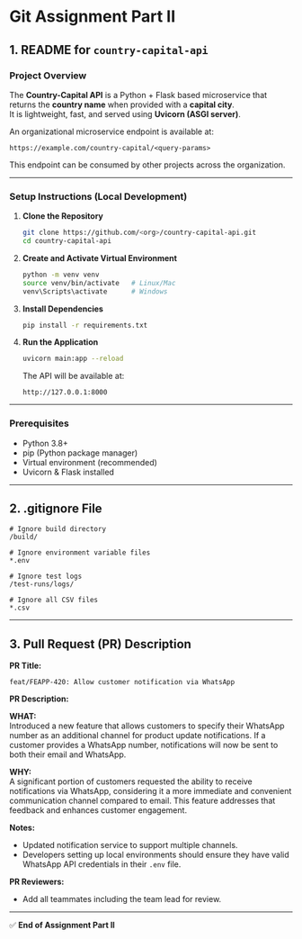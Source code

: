 # Git Assignment Part II  

## 1. README for `country-capital-api`  

### Project Overview  
The **Country-Capital API** is a Python + Flask based microservice that returns the **country name** when provided with a **capital city**.  
It is lightweight, fast, and served using **Uvicorn (ASGI server)**.  

An organizational microservice endpoint is available at:  

```
https://example.com/country-capital/<query-params>
```  

This endpoint can be consumed by other projects across the organization.  

---

### Setup Instructions (Local Development)  

1. **Clone the Repository**  
   ```bash
   git clone https://github.com/<org>/country-capital-api.git
   cd country-capital-api
   ```  

2. **Create and Activate Virtual Environment**  
   ```bash
   python -m venv venv
   source venv/bin/activate   # Linux/Mac  
   venv\Scripts\activate      # Windows
   ```  

3. **Install Dependencies**  
   ```bash
   pip install -r requirements.txt
   ```  

4. **Run the Application**  
   ```bash
   uvicorn main:app --reload
   ```  

   The API will be available at:  
   ```
   http://127.0.0.1:8000
   ```  

---

### Prerequisites  

- Python 3.8+  
- pip (Python package manager)  
- Virtual environment (recommended)  
- Uvicorn & Flask installed  

---

## 2. .gitignore File  

```gitignore
# Ignore build directory
/build/

# Ignore environment variable files
*.env

# Ignore test logs
/test-runs/logs/

# Ignore all CSV files
*.csv
```  

---

## 3. Pull Request (PR) Description  

**PR Title:**  
```
feat/FEAPP-420: Allow customer notification via WhatsApp
```  

**PR Description:**  

**WHAT:**  
Introduced a new feature that allows customers to specify their WhatsApp number as an additional channel for product update notifications. If a customer provides a WhatsApp number, notifications will now be sent to both their email and WhatsApp.  

**WHY:**  
A significant portion of customers requested the ability to receive notifications via WhatsApp, considering it a more immediate and convenient communication channel compared to email. This feature addresses that feedback and enhances customer engagement.  

**Notes:**  
- Updated notification service to support multiple channels.  
- Developers setting up local environments should ensure they have valid WhatsApp API credentials in their `.env` file.  

**PR Reviewers:**  
- Add all teammates including the team lead for review.  

---

✅ **End of Assignment Part II**  
